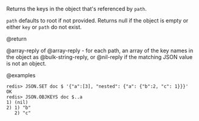 Returns the keys in the object that's referenced by `path`.

`path` defaults to root if not provided. Returns null if the object is empty or either `key` or `path` do not exist.

@return

@array-reply of @array-reply - for each path, an array of the key names in the object as @bulk-string-reply, or @nil-reply if the matching JSON value is not an object. 

@examples

```
redis> JSON.SET doc $ '{"a":[3], "nested": {"a": {"b":2, "c": 1}}}'
OK
redis> JSON.OBJKEYS doc $..a
1) (nil)
2) 1) "b"
   2) "c"
```
